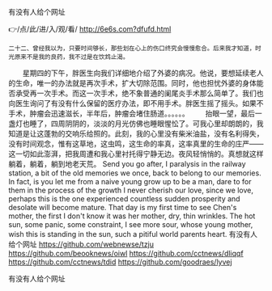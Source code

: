 
有没有人给个网址




👉/点/此/进/入/观/看/ http://6e6s.com?dfufd.html




	二十二、曾经我以为，只要时间够长，那些划在心上的伤口终究会慢慢愈合。后来我才知道，时光原来不是我的良药，我不过是在饮鸩止渴。
　　星期四的下午，胖医生向我们详细地介绍了外婆的病况。他说，要想延续老人的生命，唯一的办法就是再次手术，扩大切除范围。同时，他也担忧外婆的身体能否承受再一次手术。而这一次手术，绝不象普通的阑尾炎手术那么简单了。我们也向医生询问了有没有什么保留的医疗办法，即不用手术。胖医生摇了摇头。如果不手术，肿瘤会迅速滋长，半年后，肿瘤会堵住肠道。。。。。。
　　抬眼一望，最后一盏灯也睡了，四周阴阴的，淡淡的月光仿佛也睡眼惺忪了。可我心里却朗朗的，我知道是让这蓬勃的交响乐给照的。此刻，我的心里没有柴米油盐，没有名利得失，没有时间观念，惟有这草地，这虫鸣，这生命的率真，这率真里的生命的庄严——这一切如此澎湃，把我周遭和我心里衬托得宁静无边。夜风轻悄悄的。真想就这样躺着，躺着，躺到地老天荒。
Send you go after, I paralysis in the railway station, a bit of the old memories we once, back to belong to our memories.
In fact, is you let me from a naive young grow up to be a man, dare to for them in the process of the growth I never cherish our love, since we love, perhaps this is the one experienced countless sudden prosperity and desolate will become mature.
That day is my first time to see Chen's mother, the first I don't know it was her mother, dry, thin wrinkles.
The hot sun, some panic, some constraint, I see more sour, whose young mother, wish this is standing in the sun, such a pitiful world parents heart.
有没有人给个网址 https://github.com/webnewse/tzju
https://github.com/beooknews/oiwl
https://github.com/cctnews/dliqqf
https://github.com/cctnews/tdid
https://github.com/goodraes/lyvej





有没有人给个网址
